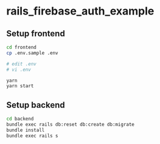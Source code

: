 # rails_firebase_auth_example

## Setup frontend

```bash
cd frontend
cp .env.sample .env

# edit .env
# vi .env

yarn
yarn start
```

## Setup backend

```bash
cd backend
bundle exec rails db:reset db:create db:migrate
bundle install
bundle exec rails s
```